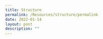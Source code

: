 ```yaml
---
title: Structure
permalink: /Resources/structure/permalink
date: 2022-01-14
layout: post
description: ""
---
```

